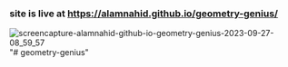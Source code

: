 ﻿### site is live at https://alamnahid.github.io/geometry-genius/

![screencapture-alamnahid-github-io-geometry-genius-2023-09-27-08_59_57](https://github.com/alamnahid/geometry-genius/assets/138557372/b61787c1-351a-4972-8894-9efbe278388d)
"# geometry-genius" 
